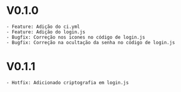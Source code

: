 # V0.1.0
    - Feature: Adição do ci.yml
    - Feature: Adição do login.js
    - Bugfix: Correção nos icones no código de login.js
    - Bugfix: Correção na ocultação da senha no código de login.js

# V0.1.1
    - Hotfix: Adicionado criptografia em login.js